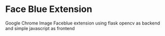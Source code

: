 # Face Blue Extension

Google Chrome Image Faceblue extension using flask opencv as backend and simple javascript as frontend